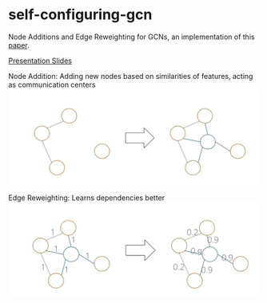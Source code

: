 # self-configuring-gcn

Node Additions and Edge Reweighting for GCNs, an implementation of this [paper](https://demalworkshop.github.io/www2021/papers/graphconvolutional.pdf).

[Presentation Slides](https://docs.google.com/presentation/d/1bN8da3-dBA4xuT2kXDnbZZP2raAQpId0lUpIEqDu8vI/edit?usp=sharing)


Node Addition: Adding new nodes based on similarities of features, acting as communication centers
![Node Addition](img/node_add.png)

Edge Reweighting: Learns dependencies better
![Edge Reweighting](img/reweighting.png)
